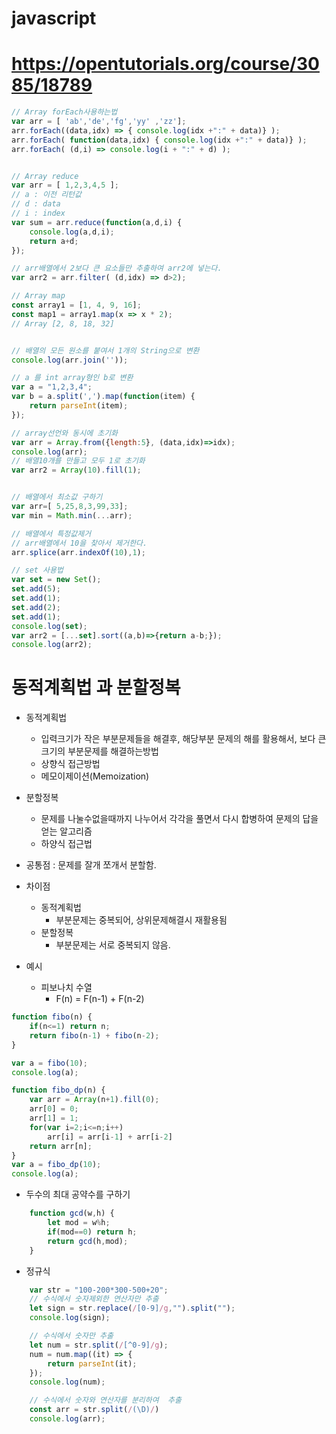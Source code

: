 # javascript
# https://opentutorials.org/course/3085/18789



```javascript
// Array forEach사용하는법 
var arr = [ 'ab','de','fg','yy' ,'zz'];
arr.forEach((data,idx) => { console.log(idx +":" + data)} );
arr.forEach( function(data,idx) { console.log(idx +":" + data)} );
arr.forEach( (d,i) => console.log(i + ":" + d) );


// Array reduce
var arr = [ 1,2,3,4,5 ];
// a : 이전 리턴값
// d : data
// i : index 
var sum = arr.reduce(function(a,d,i) { 
    console.log(a,d,i);
    return a+d;
});

// arr배열에서 2보다 큰 요소들만 추출하여 arr2에 넣는다.
var arr2 = arr.filter( (d,idx) => d>2);

// Array map
const array1 = [1, 4, 9, 16];
const map1 = array1.map(x => x * 2);
// Array [2, 8, 18, 32]


// 배열의 모든 원소를 붙여서 1개의 String으로 변환
console.log(arr.join(''));

// a 를 int array형인 b로 변환
var a = "1,2,3,4";
var b = a.split(',').map(function(item) {
    return parseInt(item);
});

// array선언와 동시에 초기화
var arr = Array.from({length:5}, (data,idx)=>idx);
console.log(arr);
// 배열10개를 만들고 모두 1로 초기화
var arr2 = Array(10).fill(1);


// 배열에서 최소값 구하기
var arr=[ 5,25,8,3,99,33];
var min = Math.min(...arr);  

// 배열에서 특정값제거
// arr배열에서 10을 찾아서 제거한다.
arr.splice(arr.indexOf(10),1);

// set 사용법
var set = new Set();
set.add(5);
set.add(1);
set.add(2);
set.add(1);
console.log(set);
var arr2 = [...set].sort((a,b)=>{return a-b;});
console.log(arr2);
```





# 동적계획법 과 분할정복 
* 동적계획법
    * 입력크기가 작은 부분문제들을 해결후, 해당부분 문제의 해를 활용해서, 보다 큰 크기의 부분문제를 해결하는방법
    * 상향식 접근방법
    * 메모이제이션(Memoization) 
* 분할정복
    * 문제를 나눌수없을때까지 나누어서 각각을 풀면서 다시 합병하여 문제의 답을 얻는 알고리즘
    * 하양식 접근법
 
* 공통점 : 문제를 잘개 쪼개서 분할함.
* 차이점 
    * 동적계획법
        * 부분문제는 중복되어, 상위문제해결시 재활용됨
    * 분할정복 
        * 부분문제는 서로 중복되지 않음. 

* 예시
    * 피보나치 수열 
        * F(n) = F(n-1) + F(n-2)
```javascript
function fibo(n) {
	if(n<=1) return n;
	return fibo(n-1) + fibo(n-2);
}

var a = fibo(10);
console.log(a);
```        


```javascript
function fibo_dp(n) {
	var arr = Array(n+1).fill(0);
	arr[0] = 0;
	arr[1] = 1;
	for(var i=2;i<=n;i++) 
		arr[i] = arr[i-1] + arr[i-2]
	return arr[n];
}
var a = fibo_dp(10);
console.log(a);
```

* 두수의 최대 공약수를 구하기
```javascript
    function gcd(w,h) {
        let mod = w%h;
        if(mod==0) return h;
        return gcd(h,mod);
    }
```    










* 정규식 
```javascript
    var str = "100-200*300-500+20";
    // 수식에서 숫자제외한 연산자만 추출
    let sign = str.replace(/[0-9]/g,"").split("");
    console.log(sign);

    // 수식에서 숫자만 추출
    let num = str.split(/[^0-9]/g);
	num = num.map((it) => {
		return parseInt(it);
	});
    console.log(num);

    // 수식에서 숫자와 연산자를 분리하여  추출
    const arr = str.split(/(\D)/)
    console.log(arr);
```    



